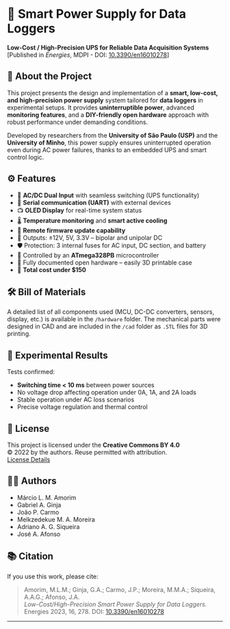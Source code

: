 # 🧠 Smart Power Supply for Data Loggers

**Low-Cost / High-Precision UPS for Reliable Data Acquisition Systems**  
[Published in *Energies*, MDPI - DOI: [10.3390/en16010278](https://doi.org/10.3390/en16010278)]

## 📌 About the Project

This project presents the design and implementation of a **smart, low-cost, and high-precision power supply** system tailored for **data loggers** in experimental setups. It provides **uninterruptible power**, advanced **monitoring features**, and a **DIY-friendly open hardware** approach with robust performance under demanding conditions.

Developed by researchers from the **University of São Paulo (USP)** and the **University of Minho**, this power supply ensures uninterrupted operation even during AC power failures, thanks to an embedded UPS and smart control logic.

## ⚙️ Features

- 🔋 **AC/DC Dual Input** with seamless switching (UPS functionality)
- 📶 **Serial communication (UART)** with external devices
- 📺 **OLED Display** for real-time system status
- 🌡️ **Temperature monitoring** and **smart active cooling**
- 🔄 **Remote firmware update capability**
- 📏 Outputs: ±12V, 5V, 3.3V – bipolar and unipolar DC
- 🛡️ Protection: 3 internal fuses for AC input, DC section, and battery
- 🧠 Controlled by an **ATmega328PB** microcontroller
- 🧩 Fully documented open hardware – easily 3D printable case
- 💸 **Total cost under $150**

## 🛠️ Bill of Materials

A detailed list of all components used (MCU, DC-DC converters, sensors, display, etc.) is available in the `/hardware` folder. The mechanical parts were designed in CAD and are included in the `/cad` folder as `.STL` files for 3D printing.

## 🧪 Experimental Results

Tests confirmed:

- **Switching time < 10 ms** between power sources  
- No voltage drop affecting operation under 0A, 1A, and 2A loads  
- Stable operation under AC loss scenarios  
- Precise voltage regulation and thermal control

## 📜 License

This project is licensed under the **Creative Commons BY 4.0**  
© 2022 by the authors. Reuse permitted with attribution.  
[License Details](https://creativecommons.org/licenses/by/4.0/)

## 👨‍🔬 Authors

- Márcio L. M. Amorim  
- Gabriel A. Ginja  
- João P. Carmo  
- Melkzedekue M. A. Moreira  
- Adriano A. G. Siqueira  
- José A. Afonso

## 📚 Citation

If you use this work, please cite:

> Amorim, M.L.M.; Ginja, G.A.; Carmo, J.P.; Moreira, M.M.A.; Siqueira, A.A.G.; Afonso, J.A.  
> *Low-Cost/High-Precision Smart Power Supply for Data Loggers.*  
> Energies 2023, 16, 278. DOI: [10.3390/en16010278](https://doi.org/10.3390/en16010278)

---

